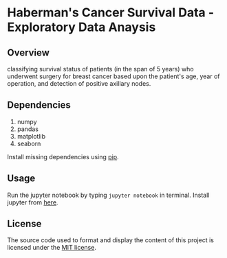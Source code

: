 # Haberman's Cancer Survival Data - Exploratory Data Anaysis

## Overview
classifying survival status of patients (in the span of 5 years) who underwent surgery for breast cancer based upon the patient's age, year of operation, and detection of positive axillary nodes.


## Dependencies
1. numpy
1. pandas
1. matplotlib
1. seaborn

Install missing dependencies using [pip](https://pypi.org/project/pip/).

## Usage
Run the jupyter notebook by typing ``jupyter notebook`` in terminal.
Install jupyter from [here](http://jupyter.readthedocs.io/en/latest/install.html).

## License
The source code used to format and display the content of this project is licensed under the [MIT license](https://opensource.org/licenses/mit-license.php).
